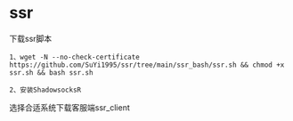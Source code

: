 # ssr
下载ssr脚本

    1、wget -N --no-check-certificate https://github.com/SuYi1995/ssr/tree/main/ssr_bash/ssr.sh && chmod +x ssr.sh && bash ssr.sh
  
    2、安装ShadowsocksR
  
选择合适系统下载客服端ssr_client
